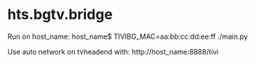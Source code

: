 hts.bgtv.bridge
======================

Run on host_name:
host_name$ TIVIBG_MAC=aa:bb:cc:dd:ee:ff ./main.py

Use auto network on tvheadend with:
http://host_name:8888/tivi
